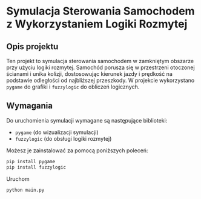 # Symulacja Sterowania Samochodem z Wykorzystaniem Logiki Rozmytej

## Opis projektu
Ten projekt to symulacja sterowania samochodem w zamkniętym obszarze przy użyciu logiki rozmytej. Samochód porusza się w przestrzeni otoczonej ścianami i unika kolizji, dostosowując kierunek jazdy i prędkość na podstawie odległości od najbliższej przeszkody. W projekcie wykorzystano `pygame` do grafiki i `fuzzylogic` do obliczeń logicznych.

## Wymagania
Do uruchomienia symulacji wymagane są następujące biblioteki:
- `pygame` (do wizualizacji symulacji)
- `fuzzylogic` (do obsługi logiki rozmytej)

Możesz je zainstalować za pomocą poniższych poleceń:
```bash
pip install pygame
pip install fuzzylogic
```

Uruchom
```bash
python main.py
```
